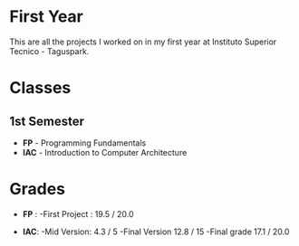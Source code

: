 # First Year

This are all the projects I worked on in my first year at Instituto Superior Tecnico - Taguspark. 

# Classes
## 1st Semester 
 - **FP** - Programming Fundamentals
 - **IAC** - Introduction to Computer Architecture


# Grades

 - **FP** :
				-First Project : 19.5 / 20.0  

- **IAC**: 
				-Mid Version: 4.3 / 5
				-Final Version 12.8 / 15
				-Final grade 17.1 / 20.0
			
